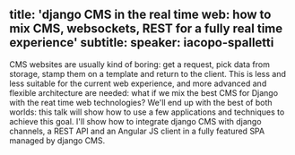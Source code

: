 title: 'django CMS in the real time web: how to mix CMS, websockets, REST for a fully real time experience'
subtitle:
speaker: iacopo-spalletti
---
CMS websites are usually kind of boring: get a request, pick data from storage, stamp them on a template and return to the client. This is less and less suitable for the current web experience, and more advanced and flexible architecture are needed: what if we mix the best CMS for Django with the reat time web technologies? We'll end up with the best of both worlds: this talk will show how to use a few applications and techniques to achieve this goal. I'll show how to integrate django CMS with django channels, a REST API and an Angular JS client  in a fully featured SPA managed by django CMS.